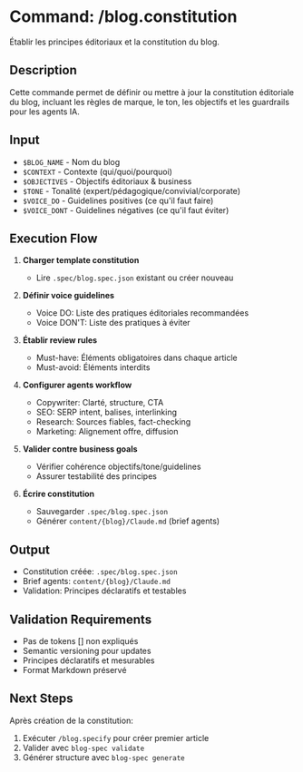 # Command: /blog.constitution

Établir les principes éditoriaux et la constitution du blog.

## Description
Cette commande permet de définir ou mettre à jour la constitution éditoriale du blog, incluant les règles de marque, le ton, les objectifs et les guardrails pour les agents IA.

## Input
- `$BLOG_NAME` - Nom du blog
- `$CONTEXT` - Contexte (qui/quoi/pourquoi)
- `$OBJECTIVES` - Objectifs éditoriaux & business
- `$TONE` - Tonalité (expert/pédagogique/convivial/corporate)
- `$VOICE_DO` - Guidelines positives (ce qu'il faut faire)
- `$VOICE_DONT` - Guidelines négatives (ce qu'il faut éviter)

## Execution Flow

1. **Charger template constitution**
   - Lire `.spec/blog.spec.json` existant ou créer nouveau

2. **Définir voice guidelines**
   - Voice DO: Liste des pratiques éditoriales recommandées
   - Voice DON'T: Liste des pratiques à éviter

3. **Établir review rules**
   - Must-have: Éléments obligatoires dans chaque article
   - Must-avoid: Éléments interdits

4. **Configurer agents workflow**
   - Copywriter: Clarté, structure, CTA
   - SEO: SERP intent, balises, interlinking
   - Research: Sources fiables, fact-checking
   - Marketing: Alignement offre, diffusion

5. **Valider contre business goals**
   - Vérifier cohérence objectifs/tone/guidelines
   - Assurer testabilité des principes

6. **Écrire constitution**
   - Sauvegarder `.spec/blog.spec.json`
   - Générer `content/{blog}/Claude.md` (brief agents)

## Output
- Constitution créée: `.spec/blog.spec.json`
- Brief agents: `content/{blog}/Claude.md`
- Validation: Principes déclaratifs et testables

## Validation Requirements
- Pas de tokens [] non expliqués
- Semantic versioning pour updates
- Principes déclaratifs et mesurables
- Format Markdown préservé

## Next Steps
Après création de la constitution:
1. Exécuter `/blog.specify` pour créer premier article
2. Valider avec `blog-spec validate`
3. Générer structure avec `blog-spec generate`

